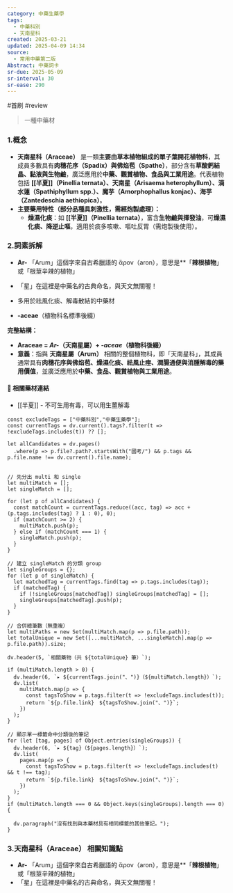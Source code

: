 ```yaml
---
category: 中藥生藥學
tags:
  - 中藥科別
  - 天南星科
created: 2025-03-21
updated: 2025-04-09 14:34
source:
  - 常用中藥第二版
Abstract: 中藥詞卡
sr-due: 2025-05-09
sr-interval: 30
sr-ease: 290
---
```

#首刷 #review
> 一種中藥材
### 1.概念
- **天南星科（Araceae）** 是一類**主要由草本植物組成的單子葉開花植物科**，其成員多數具有**肉穗花序（Spadix）與佛焰苞（Spathe）**，部分含有**草酸鈣結晶、黏液與生物鹼**，廣泛應用於**中藥、觀賞植物、食品與工業用途**。代表植物包括 **[[半夏]]（Pinellia ternata）、天南星（Arisaema heterophyllum）、滴水蓮（Spathiphyllum spp.）、魔芋（Amorphophallus konjac）、海芋（Zantedeschia aethiopica）**。  
- **主要藥用特性（部分品種具刺激性，需經炮製處理）：**  
  - **燥濕化痰**：如 **[[半夏]]（Pinellia ternata）**，富含**生物鹼與揮發油**，可**燥濕化痰、降逆止嘔**，適用於痰多咳嗽、嘔吐反胃（需炮製後使用）。  

### 2.詞素拆解
- **Ar-** 「Arum」這個字來自古希臘語的 ἄρον（aron），意思是**「**辣根植物**」或「根莖辛辣的植物」
- 「星」在這裡是中藥名的古典命名，與天文無關喔！
- 多用於祛風化痰、解毒散結的中藥材

- **-aceae**（植物科名標準後綴）

**完整結構：**
- **Araceae = *Ar-*（天南星屬）+ *-aceae*（植物科後綴）**  
- **意義**：指與 **天南星屬（Arum）** 相關的整個植物科，即「天南星科」，其成員通常具有**肉穗花序與佛焰苞、燥濕化痰、祛風止痙、潤腸通便與消腫解毒的藥用價值**，並廣泛應用於**中藥、食品、觀賞植物與工業用途**。

#### 📌 相關藥材連結

- [[半夏]] - 不可生用有毒，可以用生薑解毒

```dataviewjs
const excludeTags = ["中藥科別","中藥生藥學"];
const currentTags = dv.current().tags?.filter(t => !excludeTags.includes(t)) ?? [];

let allCandidates = dv.pages()
  .where(p => p.file?.path?.startsWith("國考/") && p.tags && p.file.name !== dv.current().file.name);


// 先分出 multi 和 single
let multiMatch = [];
let singleMatch = [];

for (let p of allCandidates) {
  const matchCount = currentTags.reduce((acc, tag) => acc + (p.tags.includes(tag) ? 1 : 0), 0);
  if (matchCount >= 2) {
    multiMatch.push(p);
  } else if (matchCount === 1) {
    singleMatch.push(p);
  }
}

// 建立 singleMatch 的分類 group
let singleGroups = {};
for (let p of singleMatch) {
  let matchedTag = currentTags.find(tag => p.tags.includes(tag));
  if (matchedTag) {
    if (!singleGroups[matchedTag]) singleGroups[matchedTag] = [];
    singleGroups[matchedTag].push(p);
  }
}

// 合併總筆數（無重複）
let multiPaths = new Set(multiMatch.map(p => p.file.path));
let totalUnique = new Set([...multiMatch, ...singleMatch].map(p => p.file.path)).size;

dv.header(5, `相關藥物（共 ${totalUnique} 筆）`);

if (multiMatch.length > 0) {
  dv.header(6, `▸ ${currentTags.join("、")}（${multiMatch.length}）`);
  dv.list(
    multiMatch.map(p => {
      const tagsToShow = p.tags.filter(t => !excludeTags.includes(t));
      return `${p.file.link}　${tagsToShow.join("、")}`;
    })
  );
}

// 顯示單一標籤命中分類後的筆記
for (let [tag, pages] of Object.entries(singleGroups)) {
  dv.header(6, `▸ ${tag}（${pages.length}）`);
  dv.list(
    pages.map(p => {
      const tagsToShow = p.tags.filter(t => !excludeTags.includes(t) && t !== tag);
      return `${p.file.link}　${tagsToShow.join("、")}`;
    })
  );
}
if (multiMatch.length === 0 && Object.keys(singleGroups).length === 0) {

  dv.paragraph("沒有找到與本藥材具有相同標籤的其他筆記。");
}

```


### 3.天南星科（Araceae） 相關知識點

- **Ar-** 「Arum」這個字來自古希臘語的 ἄρον（aron），意思是**「**辣根植物**」或「根莖辛辣的植物」
- 「星」在這裡是中藥名的古典命名，與天文無關喔！



